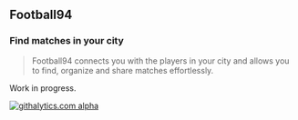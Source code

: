 Football94
----------

### Find matches in your city

> Football94 connects you with the players in your city and allows you to find, organize and share matches effortlessly.

Work in progress.

[![githalytics.com alpha](https://cruel-carlota.pagodabox.com/7da1667e7af286435d4348d18b6a52a6 "githalytics.com")](http://githalytics.com/pablodenadai/Football94)
